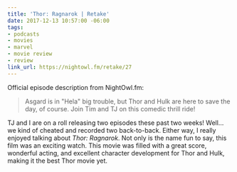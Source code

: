 ```yaml
---
title: 'Thor: Ragnarok | Retake'
date: 2017-12-13 10:57:00 -06:00
tags:
- podcasts
- movies
- marvel
- movie review
- review
link_url: https://nightowl.fm/retake/27
---
```


Official episode description from NightOwl.fm:

> Asgard is in "Hela" big trouble, but Thor and Hulk are here to save the day, of course. Join Tim and TJ on this comedic thrill ride!

TJ and I are on a roll releasing two episodes these past two weeks! Well… we kind of cheated and recorded two back-to-back. Either way, I really enjoyed talking about *Thor: Ragnarok*. Not only is the name fun to say, this film was an exciting watch. This movie was filled with a great score, wonderful acting, and excellent character development for Thor and Hulk, making it the best Thor movie yet.
